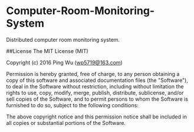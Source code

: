 # Computer-Room-Monitoring-System
Distributed computer room monitoring system.

##License 
  The MIT License (MIT)
  
  Copyright (c) 2016 Ping Wu (<wp5719@163.com>)
  
  Permission is hereby granted, free of charge, to any person obtaining a copy of this software and associated documentation files (the "Software"), to deal in the Software without restriction, including without limitation the rights to use, copy, modify, merge, publish, distribute, sublicense, and/or sell copies of the Software, and to permit persons to whom the Software is furnished to do so, subject to the following conditions:
  
  The above copyright notice and this permission notice shall be included in all copies or substantial portions of the Software.
